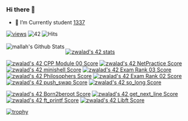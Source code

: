 ### Hi there 👋

- 🌱 I’m Currently student <a href="https://1337.ma/en">1337</a>

[![views](https://komarev.com/ghpvc/?username=LILZ4CK&label=Profile%20views&color=fe75a9&style=flat)](https://github.com/LILZ4CK/)
![42](https://badgen.net/badge/Born2Code/zwalad/green?cache=86400&icon=https://meta.intra.42.fr/assets/42_logo-7dfc9110a5319a308863b96bda33cea995046d1731cebb735e41b16255106c12.svg) 
![Hits](https://hits.seeyoufarm.com/api/count/incr/badge.svg?url=https%3A%2F%2Fgithub.com%2Fzwalad)
<br />
<br />
<img align="left" alt="mallah's Github Stats" src="https://github-readme-stats.vercel.app/api?username=LILZ4CK&show_icons=true&hide_border=true" />


[![zwalad's 42 stats](https://badge42.vercel.app/api/v2/cl26ni8xv000609jowu6cqvbj/stats?cursusId=21&coalitionId=80)](https://github.com/JaeSeoKim/badge42)

[![zwalad's 42 CPP Module 00 Score](https://badge42.vercel.app/api/v2/cl26ni8xv000609jowu6cqvbj/project/2776155)](https://github.com/JaeSeoKim/badge42)
[![zwalad's 42 NetPractice Score](https://badge42.vercel.app/api/v2/cl26ni8xv000609jowu6cqvbj/project/2757549)](https://github.com/JaeSeoKim/badge42)
[![zwalad's 42 minishell Score](https://badge42.vercel.app/api/v2/cl26ni8xv000609jowu6cqvbj/project/2596530)](https://github.com/JaeSeoKim/badge42)
[![zwalad's 42 Exam Rank 03 Score](https://badge42.vercel.app/api/v2/cl26ni8xv000609jowu6cqvbj/project/2596529)](https://github.com/JaeSeoKim/badge42)
[![zwalad's 42 Philosophers Score](https://badge42.vercel.app/api/v2/cl26ni8xv000609jowu6cqvbj/project/2596528)](https://github.com/JaeSeoKim/badge42)
[![zwalad's 42 Exam Rank 02 Score](https://badge42.vercel.app/api/v2/cl26ni8xv000609jowu6cqvbj/project/2442931)](https://github.com/JaeSeoKim/badge42)
[![zwalad's 42 push_swap Score](https://badge42.vercel.app/api/v2/cl26ni8xv000609jowu6cqvbj/project/2513139)](https://github.com/JaeSeoKim/badge42)
[![zwalad's 42 so_long Score](https://badge42.vercel.app/api/v2/cl26ni8xv000609jowu6cqvbj/project/2445105)](https://github.com/JaeSeoKim/badge42)

[![zwalad's 42 Born2beroot Score](https://badge42.vercel.app/api/v2/cl26ni8xv000609jowu6cqvbj/project/2432709)](https://github.com/JaeSeoKim/badge42)
[![zwalad's 42 get_next_line Score](https://badge42.vercel.app/api/v2/cl26ni8xv000609jowu6cqvbj/project/2428151)](https://github.com/JaeSeoKim/badge42)
[![zwalad's 42 ft_printf Score](https://badge42.vercel.app/api/v2/cl26ni8xv000609jowu6cqvbj/project/2423458)](https://github.com/JaeSeoKim/badge42)
[![zwalad's 42 Libft Score](https://badge42.vercel.app/api/v2/cl26ni8xv000609jowu6cqvbj/project/2395283)](https://github.com/JaeSeoKim/badge42)

[![trophy](https://github-profile-trophy.vercel.app/?username=LiLZ4CK&theme=onedark)](https://github.com/ryo-ma/github-profile-trophy)
